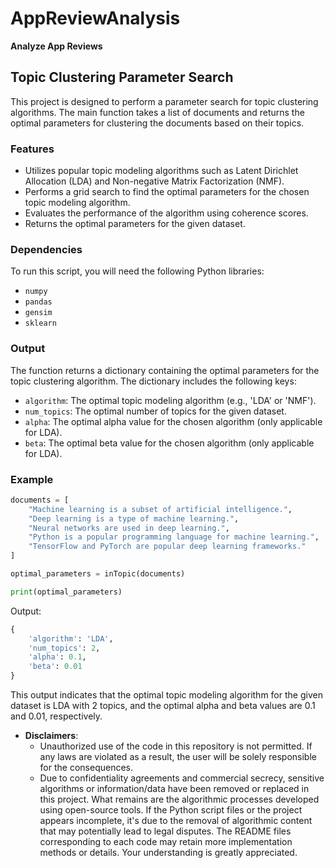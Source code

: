 # AppReviewAnalysis
**Analyze App Reviews**

## Topic Clustering Parameter Search
This project is designed to perform a parameter search for topic clustering algorithms. The main function takes a list of documents and returns the optimal parameters for clustering the documents based on their topics.
### Features

- Utilizes popular topic modeling algorithms such as Latent Dirichlet Allocation (LDA) and Non-negative Matrix Factorization (NMF).
- Performs a grid search to find the optimal parameters for the chosen topic modeling algorithm.
- Evaluates the performance of the algorithm using coherence scores.
- Returns the optimal parameters for the given dataset.

### Dependencies

To run this script, you will need the following Python libraries:

- `numpy`
- `pandas`
- `gensim`
- `sklearn`


### Output

The function returns a dictionary containing the optimal parameters for the topic clustering algorithm. The dictionary includes the following keys:

- `algorithm`: The optimal topic modeling algorithm (e.g., 'LDA' or 'NMF').
- `num_topics`: The optimal number of topics for the given dataset.
- `alpha`: The optimal alpha value for the chosen algorithm (only applicable for LDA).
- `beta`: The optimal beta value for the chosen algorithm (only applicable for LDA).

### Example

```python
documents = [
    "Machine learning is a subset of artificial intelligence.",
    "Deep learning is a type of machine learning.",
    "Neural networks are used in deep learning.",
    "Python is a popular programming language for machine learning.",
    "TensorFlow and PyTorch are popular deep learning frameworks."
]

optimal_parameters = inTopic(documents)

print(optimal_parameters)
```

Output:

```python
{
    'algorithm': 'LDA',
    'num_topics': 2,
    'alpha': 0.1,
    'beta': 0.01
}
```

This output indicates that the optimal topic modeling algorithm for the given dataset is LDA with 2 topics, and the optimal alpha and beta values are 0.1 and 0.01, respectively.

* **Disclaimers**:
  - Unauthorized use of the code in this repository is not permitted. If any laws are violated as a result, the user will be solely responsible for the consequences.
  - Due to confidentiality agreements and commercial secrecy, sensitive algorithms or information/data have been removed or replaced in this project. What remains are the algorithmic processes developed using open-source tools. If the Python script files or the project appears incomplete, it's due to the removal of algorithmic content that may potentially lead to legal disputes. The README files corresponding to each code may retain more implementation methods or details. Your understanding is greatly appreciated.
